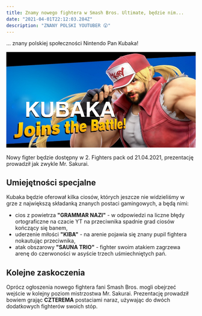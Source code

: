 ```yaml
---
title: Znamy nowego fightera w Smash Bros. Ultimate, będzie nim...
date: "2021-04-01T22:12:03.284Z"
description: "ZNANY POLSKI YOUTUBER 😮"
---
```


... znany polskiej społeczności Nintendo Pan Kubaka!

![Pan Kubaka fighter](./smash.png)

Nowy figter będzie dostępny w 2. Fighters pack od 21.04.2021, prezentację prowadził jak zwykle Mr. Sakurai.

## Umiejętności specjalne

Kubaka będzie oferował kilka ciosów, których jeszcze nie widzieliśmy w grze z największą składanką znanych postaci gamingowych, a będą nimi:

- cios z powietrza **"GRAMMAR NAZI"** - w odpowiedzi na liczne błędy ortograficzne na czacie YT na przeciwnika spadnie grad ciosów kończący się banem,
- uderzenie miłości **"KIBA"** - na arenie pojawia się znany pupil fightera nokautując przeciwnika,
- atak obszarowy **"SAUNA TRIO"** - fighter swoim atakiem zagrzewa arenę do czerwoności w asyście trzech uśmiechniętych pań.


## Kolejne zaskoczenia

Oprócz ogłoszenia nowego fightera fani Smash Bros. mogli obejrzeć wejście w kolejny poziom mistrzostwa Mr. Sakurai. Prezentację prowadził bowiem grając **CZTEREMA** postaciami naraz, używając do dwóch dodatkowych fighterów swoich stóp.